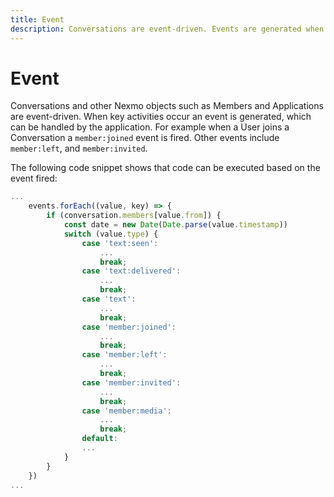 ```yaml
---
title: Event
description: Conversations are event-driven. Events are generated when key activities occur.
---
```


# Event

Conversations and other Nexmo objects such as Members and Applications are event-driven. When key activities occur an event is generated, which can be handled by the application. For example when a User joins a Conversation a `member:joined` event is fired. Other events include `member:left`, and `member:invited`.

The following code snippet shows that code can be executed based on the event fired:

``` javascript
...
    events.forEach((value, key) => {
        if (conversation.members[value.from]) {
            const date = new Date(Date.parse(value.timestamp))
            switch (value.type) {
                case 'text:seen':
                    ...
                    break;
                case 'text:delivered':
                    ...
                    break;
                case 'text':
                    ...
                    break;
                case 'member:joined':
                    ...
                    break;
                case 'member:left':
                    ...
                    break;
                case 'member:invited':
                    ...
                    break;
                case 'member:media':
                    ...
                    break;
                default:
                ...
            }
        }
    })
...
```
